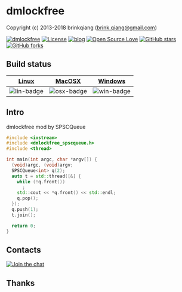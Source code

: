 # dmlockfree

Copyright (c) 2013-2018 brinkqiang (brink.qiang@gmail.com)

[![dmlockfree](https://img.shields.io/badge/brinkqiang-dmlockfree-blue.svg?style=flat-square)](https://github.com/brinkqiang/dmlockfree)
[![License](https://img.shields.io/badge/license-MIT-brightgreen.svg)](https://github.com/brinkqiang/dmlockfree/blob/master/LICENSE)
[![blog](https://img.shields.io/badge/Author-Blog-7AD6FD.svg)](https://brinkqiang.github.io/)
[![Open Source Love](https://badges.frapsoft.com/os/v3/open-source.png)](https://github.com/brinkqiang)
[![GitHub stars](https://img.shields.io/github/stars/brinkqiang/dmlockfree.svg?label=Stars)](https://github.com/brinkqiang/dmlockfree) 
[![GitHub forks](https://img.shields.io/github/forks/brinkqiang/dmlockfree.svg?label=Fork)](https://github.com/brinkqiang/dmlockfree)

## Build status
| [Linux][lin-link] | [MacOSX][osx-link] | [Windows][win-link] |
| :---------------: | :----------------: | :-----------------: |
| ![lin-badge]      | ![osx-badge]       | ![win-badge]        |

[lin-badge]: https://travis-ci.org/brinkqiang/dmlockfree.svg?branch=master "Travis build status"
[lin-link]:  https://travis-ci.org/brinkqiang/dmlockfree "Travis build status"
[osx-badge]: https://travis-ci.org/brinkqiang/dmlockfree.svg?branch=master "Travis build status"
[osx-link]:  https://travis-ci.org/brinkqiang/dmlockfree "Travis build status"
[win-badge]: https://ci.appveyor.com/api/projects/status/github/brinkqiang/dmlockfree?branch=master&svg=true "AppVeyor build status"
[win-link]:  https://ci.appveyor.com/project/brinkqiang/dmlockfree "AppVeyor build status"

## Intro
dmlockfree mod by SPSCQueue
```cpp
#include <iostream>
#include <dmlockfree_spscqueue.h>
#include <thread>

int main(int argc, char *argv[]) {
  (void)argc, (void)argv;
  SPSCQueue<int> q(2);
  auto t = std::thread([&] {
    while (!q.front())
      ;
    std::cout << *q.front() << std::endl;
    q.pop();
  });
  q.push(1);
  t.join();

  return 0;
}

```
## Contacts
[![Join the chat](https://badges.gitter.im/brinkqiang/dmlockfree/Lobby.svg)](https://gitter.im/brinkqiang/dmlockfree)

## Thanks
